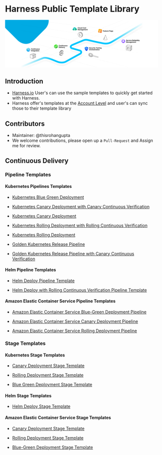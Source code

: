 # Harness Public Template Library

![CD](static/img/harnessplatform.png)

## Introduction

- [Harness.io](https://www.harness.io/) User's can use the sample templates to quickly get started with Harness. 
- Harness offer's templates at the [Account Level](https://developer.harness.io/docs/platform/Templates/template#templates-at-scopes) and user's can sync those to their template library

## Contributors

- Maintainer: @thisrohangupta
- We welcome contributions, please open up a `Pull-Request` and Assign me for review.

## Continuous Delivery

### Pipeline Templates

#### Kubernetes Pipelines Templates

- [Kubernetes Blue Green Deployment](https://github.com/thisrohangupta/harness-consumer-templates-library/blob/main/Pipelines/cd/kubernetes/kubernetes-blue-green-deployment-pipeline.md)

- [Kubernetes Canary Deployment with Canary Continuous Verification](https://github.com/thisrohangupta/harness-consumer-templates-library/blob/main/Pipelines/cd/kubernetes/kubernetes-canary-cv-pipeline.md)

- [Kubernetes Canary Deployment](https://github.com/thisrohangupta/harness-consumer-templates-library/blob/main/Pipelines/cd/kubernetes/kubernetes-canary-deployment-pipeline.md)

- [Kubernetes Rolling Deployment with Rolling Continuous Verification](https://github.com/thisrohangupta/harness-consumer-templates-library/blob/main/Pipelines/cd/kubernetes/kubernetes-rolling-cv-pipeline.md)

- [Kubernetes Rolling Deployment](https://github.com/thisrohangupta/harness-consumer-templates-library/blob/main/Pipelines/cd/kubernetes/kubernetes-rolling-deployment-pipeline.md)

- [Golden Kubernetes Release Pipeline](https://github.com/thisrohangupta/harness-consumer-templates-library/blob/main/Pipelines/cd/kubernetes/kubernetes-golden-pipeline-sample.md)

- [Golden Kubernetes Release Pipeline with Canary Continuous Verification](https://github.com/thisrohangupta/harness-consumer-templates-library/blob/main/Pipelines/cd/kubernetes/kubernetes-golden-pipeline-sample-cv.md)

#### Helm Pipeline Templates

- [Helm Deploy Pipeline Template](https://github.com/thisrohangupta/harness-consumer-templates-library/blob/main/Pipelines/cd/helm/native-helm-deployment.md)

- [Helm Deploy with Rolling Continuous Verification Pipeline Template](https://github.com/thisrohangupta/harness-consumer-templates-library/blob/main/Pipelines/cd/helm/native-helm-deployment-cv.md)

#### Amazon Elastic Container Service Pipeline Templates

- [Amazon Elastic Container Service Blue-Green Deployment Pipeline](https://github.com/thisrohangupta/harness-consumer-templates-library/blob/main/Pipelines/cd/amazon-elastic-container-services/ecs-bluegreen.md)

- [Amazon Elastic Container Service Canary Deployment Pipeline](https://github.com/thisrohangupta/harness-consumer-templates-library/blob/main/Pipelines/cd/amazon-elastic-container-services/ecs-canary.md)

- [Amazon Elastic Container Service Rolling Deployment Pipeline](https://github.com/thisrohangupta/harness-consumer-templates-library/blob/main/Pipelines/cd/amazon-elastic-container-services/ecs-rolling.md)




### Stage Templates

#### Kubernetes Stage Templates

- [Canary Deployment Stage Template](https://github.com/thisrohangupta/harness-consumer-templates-library/blob/main/Stage/cd/kubernetes/canary-k8s-deployment.md)

- [Rolling Deployment Stage Template](https://github.com/thisrohangupta/harness-consumer-templates-library/blob/main/Stage/cd/kubernetes/rolling-k8s-deployment.md)

- [Blue Green Deployment Stage Template](https://github.com/thisrohangupta/harness-consumer-templates-library/blob/main/Stage/cd/kubernetes/blue-green-k8s-deployment.md)

#### Helm Stage Templates

- [Helm Deploy Stage Template](https://github.com/thisrohangupta/harness-consumer-templates-library/blob/main/Stage/cd/helm/helm-deployment.md)

#### Amazon Elastic Container Service Stage Templates

- [Canary Deployment Stage Template](https://github.com/thisrohangupta/harness-consumer-templates-library/blob/main/Stage/cd/amazon-elastic-container-services/ecs-canary.md)

- [Rolling Deployment Stage Template](https://github.com/thisrohangupta/harness-consumer-templates-library/blob/main/Stage/cd/amazon-elastic-container-services/ecs-rolling.md)

- [Blue-Green Deployment Stage Template](https://github.com/thisrohangupta/harness-consumer-templates-library/blob/main/Stage/cd/amazon-elastic-container-services/ecs-bluegreen.md)


